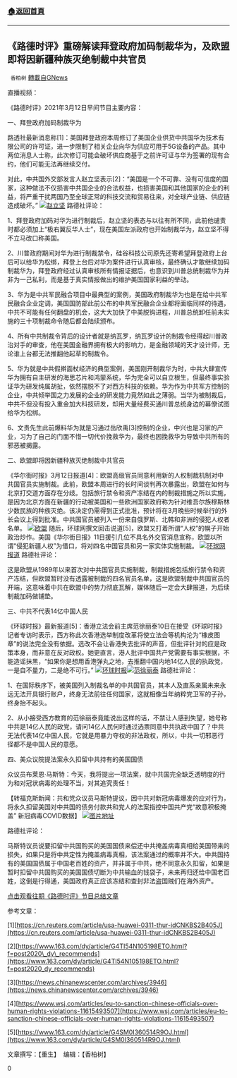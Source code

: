 ###  [:house:返回首頁](https://github.com/ourhimalayas/txt)
---

## 《路德时评》重磅解读拜登政府加码制裁华为，及欧盟即将因新疆种族灭绝制裁中共官员
` 香柏树` [轉載自GNews](https://gnews.org/zh-hans/970495/)

直播视频：



《路德时评》2021年3月12日早间节目主要内容：

一、拜登政府加码制裁华为

路透社最新消息称[1]：美国拜登政府本周修订了美国企业供货中共国华为技术有限公司的许可证，进一步限制了相关企业向华为供应可用于5G设备的产品。其中两位消息人士称，此次修订可能会破坏供应商基于之前许可证与华为签署的现有合约，他们可能无法再继续交付。

对此，中共国外交部发言人赵立坚表示[2]：“美国是一个不可靠、没有可信度的国家，这种做法不仅损害中共国企业的合法权益，也损害美国和其他国家的企业的利益，将严重干扰两国乃至全球正常的科技交流和贸易往来，对全球产业链、供应链造成破坏。”
![]()![](https://gnews.org/wp-content/uploads/2021/03/zhaolijian.jpg)[赵立坚](https://chineseradioseattle.files.wordpress.com/2020/03/zhaolijian.jpg)
路德社评论：

1、拜登政府加码对华为进行制裁后，赵立坚的表态与以往有所不同，此前他谴责时都必须加上“极右翼反华人士”，现在美国左派政府也开始制裁华为，赵立坚不得不立马改口称美国。

2、川普政府期间对华为进行制裁禁令，硅谷科技公司原先还寄希望拜登政府上台后可以给华为松绑，拜登上台后对华为案件进行认真审核，最终确认才敢继续加码制裁华为，拜登政府经过认真审核所有情报证据后，也意识到川普总统制裁华为并非为一己私利，而是基于真实情报做出的维护美国国家利益的举动。

3、华为是中共军民融合项目中最典型的案例，美国政府制裁华为也是在给中共军民融合企业定调，美国国防部此前公布的中共军民融合企业都将面临同样的待遇，中共不可能有任何翻盘的机会，这大大加快了中美脱钩进程，川普总统卸任前未实施的三十项制裁命令随后都会陆续颁布。

4、所有中共制裁令背后的设计者就是纳瓦罗，纳瓦罗设计的制裁令经得起川普政治对手的审查，他在美国金融界拥有极大的影响力，是金融领域的天才设计师，无论谁上台都无法推翻他起草的制裁令。

5、华为就是中共假擀面杖经济的典型案例，美国刚开制裁华为时，中共大肆宣传华为拥有自主研发的海思芯片和鸿蒙系统，华为完全可以自立根生，但最终事实验证华为研发纯属胡扯，依然摆脱不了对西方科技的依赖。华为作为中共军方控制的企业，中共倾举国之力发展的企业的研发能力竟然如此之薄弱。当华为被制裁后，中共不但没有投入重金加大科技研发，却用大量经费买通川普总统身边的幕僚试图给华为松绑。

6、文贵先生此前爆料华为就是习通过岳欣禹[3]控制的企业，中兴也是习家的产业，习为了自己的门面不惜一切代价挽救华为，最终也因挽救华为导致中共所有的邪恶被揭露。

二、欧盟即将因新疆种族灭绝制裁中共官员

《华尔街时报》3月12日报道[4]：欧盟高级官员同意利用新的人权制裁机制对中共国官员实施制裁。此前，欧盟本周进行的长时间谈判再次暴露出，欧盟在如何与北京打交道方面存在分歧。包括旅行禁令和资产冻结在内的制裁措施之所以实施，是因为北京方面在新疆的行动被美国和一些欧洲国家政府称为针对维吾尔族穆斯林少数民族的种族灭绝。该决定仍需得到正式批准，预计将在3月晚些时候举行的外长会议上得到批准。中共国官员被列入一份来自俄罗斯、北韩和非洲的侵犯人权者名单。
![]()![](https://gnews.org/wp-content/uploads/2021/03/欧洲制裁.jpg)[欧盟](https://images.wsj.net/im-310655?width=1260&amp;size=1.5)
随后，环球网撰文回击说道[5]，欧盟又打着所谓“人权”的幌子开始政治炒作。美国《华尔街日报》11日援引几位不具名外交官消息宣称，欧盟以所谓“侵犯新疆人权”为借口，将对四名中国官员和另一家实体实施制裁。
![]()![](https://gnews.org/wp-content/uploads/2021/03/环球网-1.png)[环球网报道](https://world.huanqiu.com/article/42H9OTME9C5)
路德社评论：

这是欧盟从1989年以来首次对中共国官员实施制裁，制裁措施包括旅行禁令和资产冻结，但欧盟暂时没有透露被制裁的四名官员名单，这是欧盟制裁中共国官员的开端，这意味着中共在欧盟中的势力彻底瓦解，媒体随后一定会大肆报道，为后续制裁加码做铺垫。

三、中共不代表14亿中国人民

《环球时报》最新报道[5]：香港立法会前主席范徐丽泰10日在接受《环球时报》记者专访时表示，西方称此次香港选举制度改革将使立法会等机构沦为“橡皮图章”的说法完全没有依据。选改不会让香港失去批评的声音，但批评针对的应是政策本身，而非意在反对政权。她更直言，港人批评中国共产党需要有事实根据，不能造谣抹黑，“如果你是想用香港弹丸之地，去推翻中国内地14亿人民的执政党，一是自不量力，二是绝不可行。”
![]()![](https://gnews.org/wp-content/uploads/2021/03/范徐丽泰.png)[环球时报](https://www.163.com/dy/article/G4SM0I360514R9OJ.html)![]()![](https://gnews.org/wp-content/uploads/2021/03/范徐丽泰.jpg)[范徐丽泰](https://nimg.ws.126.net/?url=http%3A%2F%2Fdingyue.ws.126.net%2F2021%2F0312%2F82a6490dj00qpu23z00fqc000sg00izg.jpg&amp;thumbnail=650x2147483647&amp;quality=80&amp;type=jpg)
路德社评论：

1、在国际秩序下，被美国列入制裁名单的中共国官员，其本人及直系亲属未来永远无法开具银行账户，终身无法前往任何国家，这就相像当年纳粹党卫军的子孙，终身抬不起头。

2、从小接受西方教育的范徐丽泰竟能说出这样的话，不禁让人感到失望，她号称中共是14亿人民的政党，请问14亿人民何时通过选票同意中共执政中国了？中共无法代表14亿中国人民，它就是用暴力夺权的非法政权，所以，中共一切邪恶行径都不是中国人民的意愿。

四、美众议院提法案永久扣留中共持有的美国国债

众议员布莱恩·马斯特：今天，我将提出一项法案，就中共国完全缺乏透明度的行为和对冠状病毒的处理不当，对其追究责任！

【转福克斯新闻：共和党众议员马斯特提议，因中共对新冠病毒爆发的应对行为，将永久扣留美国对中共国的债务付款共和党人的法案指控中国共产党“故意积极掩盖” 新冠病毒COVID数据】
![]()![](https://gnews.org/wp-content/uploads/2021/03/病毒所赔.png)[图片地址](https://twitter.com/RepBrianMast/status/1370042977121415168)


路德社评论：

马斯特议员说要扣留中共国购买的美国国债来偿还中共掩盖病毒真相给美国带来的损失，如果只是将中共定性为掩盖病毒真相，该法案通过的概率并不大。中共国持有的美国国债属于中国老百姓的资产，并非属于中共，绝不同意永久扣留，如果是暂时扣留中共国购买的美国国债切断为中共输血的钱袋子，未来再归还给中国老百姓，这倒是行得通，美国政府真正应该冻结和查封非法盗国贼们在海外资产。

[点击观看往期《路德时评》节目总结文章](https://gnews.org/zh-hans/author/harmony/)

参考文章：

[1][https://cn.reuters.com/article/usa-huawei-0311-thur-idCNKBS2B405J](https://cn.reuters.com/article/usa-huawei-0311-thur-idCNKBS2B405J)

[2][https://www.163.com/dy/article/G4TI54N105198ETO.html?f=post2020\_dy\_recommends](https://www.163.com/dy/article/G4TI54N105198ETO.html?f=post2020_dy_recommends)

[3][https://news.chinanewscenter.com/archives/3946](https://news.chinanewscenter.com/archives/3946)

[4][https://www.wsj.com/articles/eu-to-sanction-chinese-officials-over-human-rights-violations-11615493507](https://www.wsj.com/articles/eu-to-sanction-chinese-officials-over-human-rights-violations-11615493507)

[5][https://www.163.com/dy/article/G4SM0I360514R9OJ.html](https://www.163.com/dy/article/G4SM0I360514R9OJ.html)

文章撰写：【重生】  编辑：【香柏树】

0
